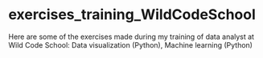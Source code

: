 # exercises_training_WildCodeSchool
Here are some of the exercises made during my training of data analyst at Wild Code School:
Data visualization (Python), Machine learning (Python)
